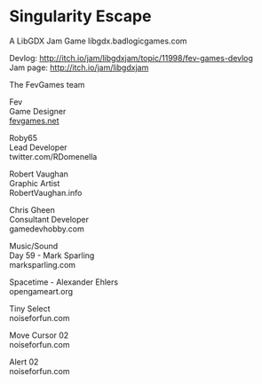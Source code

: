 # Singularity Escape

A LibGDX Jam Game
libgdx.badlogicgames.com

Devlog: http://itch.io/jam/libgdxjam/topic/11998/fev-games-devlog<br>
Jam page: http://itch.io/jam/libgdxjam

The FevGames team

Fev  
Game Designer  
[fevgames.net](http://fevgames.net)

Roby65  
Lead Developer  
twitter.com/RDomenella

Robert Vaughan  
Graphic Artist  
RobertVaughan.info

Chris Gheen  
Consultant Developer  
gamedevhobby.com

Music/Sound  
Day 59 - Mark Sparling  
marksparling.com

Spacetime - Alexander Ehlers  
opengameart.org

Tiny Select  
noiseforfun.com

Move Cursor 02  
noiseforfun.com

Alert 02  
noiseforfun.com
